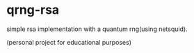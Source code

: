 # qrng-rsa
simple rsa implementation with a quantum rng(using netsquid). 

(personal project for educational purposes)
